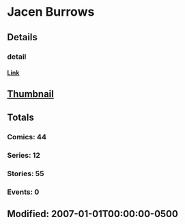 # Jacen  Burrows 
## Details
### detail
#### [Link](http://marvel.com/comics/creators/8648/jacen_burrows?utm_campaign=apiRef&utm_source=225578a89fc76f3d20fbffda5d17a88d)
## [Thumbnail](http://i.annihil.us/u/prod/marvel/i/mg/b/40/image_not_available.jpg)
## Totals
### Comics: 44
### Series: 12
### Stories: 55
### Events: 0
## Modified: 2007-01-01T00:00:00-0500